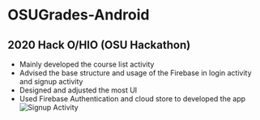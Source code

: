 # OSUGrades-Android
## 2020 Hack O/HIO (OSU Hackathon)
- Mainly developed the course list activity
- Advised the base structure and usage of the Firebase in login activity and signup activity
- Designed and adjusted the most UI
- Used Firebase Authentication and cloud store to developed the app
![Signup Activity](https://user-images.githubusercontent.com/65969657/103434057-2443b600-4c3f-11eb-8d50-3f9230165b91.gif)
